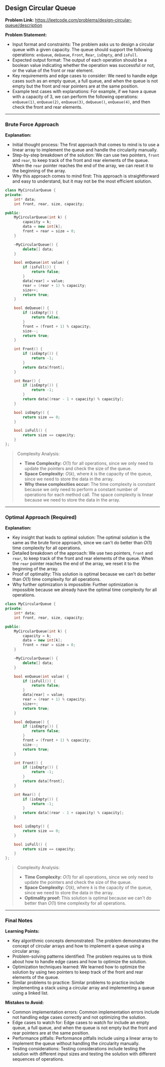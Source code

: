 ## Design Circular Queue

**Problem Link:** https://leetcode.com/problems/design-circular-queue/description

**Problem Statement:**
- Input format and constraints: The problem asks us to design a circular queue with a given capacity. The queue should support the following operations: `enQueue`, `deQueue`, `Front`, `Rear`, `isEmpty`, and `isFull`.
- Expected output format: The output of each operation should be a boolean value indicating whether the operation was successful or not, or the value of the front or rear element.
- Key requirements and edge cases to consider: We need to handle edge cases such as an empty queue, a full queue, and when the queue is not empty but the front and rear pointers are at the same position.
- Example test cases with explanations: For example, if we have a queue with a capacity of 3, we can perform the following operations: `enQueue(1)`, `enQueue(2)`, `enQueue(3)`, `deQueue()`, `enQueue(4)`, and then check the front and rear elements.

---

### Brute Force Approach

**Explanation:**
- Initial thought process: The first approach that comes to mind is to use a linear array to implement the queue and handle the circularity manually.
- Step-by-step breakdown of the solution: We can use two pointers, `front` and `rear`, to keep track of the front and rear elements of the queue. When the `rear` pointer reaches the end of the array, we can reset it to the beginning of the array.
- Why this approach comes to mind first: This approach is straightforward and easy to understand, but it may not be the most efficient solution.

```cpp
class MyCircularQueue {
private:
    int* data;
    int front, rear, size, capacity;

public:
    MyCircularQueue(int k) {
        capacity = k;
        data = new int[k];
        front = rear = size = 0;
    }

    ~MyCircularQueue() {
        delete[] data;
    }

    bool enQueue(int value) {
        if (isFull()) {
            return false;
        }
        data[rear] = value;
        rear = (rear + 1) % capacity;
        size++;
        return true;
    }

    bool deQueue() {
        if (isEmpty()) {
            return false;
        }
        front = (front + 1) % capacity;
        size--;
        return true;
    }

    int Front() {
        if (isEmpty()) {
            return -1;
        }
        return data[front];
    }

    int Rear() {
        if (isEmpty()) {
            return -1;
        }
        return data[(rear - 1 + capacity) % capacity];
    }

    bool isEmpty() {
        return size == 0;
    }

    bool isFull() {
        return size == capacity;
    }
};
```

> Complexity Analysis:
> - **Time Complexity:** $O(1)$ for all operations, since we only need to update the pointers and check the size of the queue.
> - **Space Complexity:** $O(k)$, where $k$ is the capacity of the queue, since we need to store the data in the array.
> - **Why these complexities occur:** The time complexity is constant because we only need to perform a constant number of operations for each method call. The space complexity is linear because we need to store the data in the array.

---

### Optimal Approach (Required)

**Explanation:**
- Key insight that leads to optimal solution: The optimal solution is the same as the brute force approach, since we can't do better than $O(1)$ time complexity for all operations.
- Detailed breakdown of the approach: We use two pointers, `front` and `rear`, to keep track of the front and rear elements of the queue. When the `rear` pointer reaches the end of the array, we reset it to the beginning of the array.
- Proof of optimality: This solution is optimal because we can't do better than $O(1)$ time complexity for all operations.
- Why further optimization is impossible: Further optimization is impossible because we already have the optimal time complexity for all operations.

```cpp
class MyCircularQueue {
private:
    int* data;
    int front, rear, size, capacity;

public:
    MyCircularQueue(int k) {
        capacity = k;
        data = new int[k];
        front = rear = size = 0;
    }

    ~MyCircularQueue() {
        delete[] data;
    }

    bool enQueue(int value) {
        if (isFull()) {
            return false;
        }
        data[rear] = value;
        rear = (rear + 1) % capacity;
        size++;
        return true;
    }

    bool deQueue() {
        if (isEmpty()) {
            return false;
        }
        front = (front + 1) % capacity;
        size--;
        return true;
    }

    int Front() {
        if (isEmpty()) {
            return -1;
        }
        return data[front];
    }

    int Rear() {
        if (isEmpty()) {
            return -1;
        }
        return data[(rear - 1 + capacity) % capacity];
    }

    bool isEmpty() {
        return size == 0;
    }

    bool isFull() {
        return size == capacity;
    }
};
```

> Complexity Analysis:
> - **Time Complexity:** $O(1)$ for all operations, since we only need to update the pointers and check the size of the queue.
> - **Space Complexity:** $O(k)$, where $k$ is the capacity of the queue, since we need to store the data in the array.
> - **Optimality proof:** This solution is optimal because we can't do better than $O(1)$ time complexity for all operations.

---

### Final Notes

**Learning Points:**
- Key algorithmic concepts demonstrated: The problem demonstrates the concept of circular arrays and how to implement a queue using a circular array.
- Problem-solving patterns identified: The problem requires us to think about how to handle edge cases and how to optimize the solution.
- Optimization techniques learned: We learned how to optimize the solution by using two pointers to keep track of the front and rear elements of the queue.
- Similar problems to practice: Similar problems to practice include implementing a stack using a circular array and implementing a queue using a linked list.

**Mistakes to Avoid:**
- Common implementation errors: Common implementation errors include not handling edge cases correctly and not optimizing the solution.
- Edge cases to watch for: Edge cases to watch for include an empty queue, a full queue, and when the queue is not empty but the front and rear pointers are at the same position.
- Performance pitfalls: Performance pitfalls include using a linear array to implement the queue without handling the circularity manually.
- Testing considerations: Testing considerations include testing the solution with different input sizes and testing the solution with different sequences of operations.